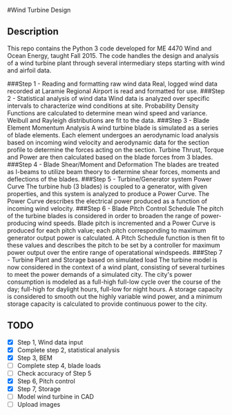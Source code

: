 #Wind Turbine Design

## Description
This repo contains the Python 3 code developed for ME 4470 Wind and Ocean Energy, taught Fall 2015. The code handles the design and analysis of a wind turbine plant through several intermediary steps starting with wind and airfoil data.

###Step 1 - Reading and formatting raw wind data
Real, logged wind data recorded at Laramie Regional Airport is read and formatted for use.
###Step 2 - Statistical analysis of wind data
Wind data is analyzed over specific intervals to characterize wind conditions at site. Probability Density Functions are calculated to determine mean wind speed and variance. Weibull and Rayleigh distributions are fit to the data.
###Step 3 - Blade Element Momentum Analysis
A wind turbine blade is simulated as a series of blade elements. Each element undergoes an aerodynamic load analysis based on incoming wind velocity and aerodynamic data for the section profile to determine the forces acting on the section. Turbine Thrust, Torque and Power are then calculated based on the blade forces from 3 blades.
###Step 4 - Blade Shear/Moment and Deformation
The blades are treated as I-beams to utilize beam theory to determine shear forces, moments and deflections of the blades.
###Step 5 - Turbine/Generator system Power Curve
The turbine hub (3 blades) is coupled to a generator, with given properties, and this system is analyzed to produce a Power Curve. The Power Curve describes the electrical power produced as a function of incoming wind velocity.
###Step 6 - Blade Pitch Control Schedule
The pitch of the turbine blades is considered in order to broaden the range of power-producing wind speeds. Blade pitch is incremented and a Power Curve is produced for each pitch value; each pitch corresponding to maximum generator output power is calculated. A Pitch Schedule function is then fit to these values and describes the pitch to be set by a controller for maximum power output over the entire range of operatational windspeeds.
###Step 7 - Turbine Plant and Storage based on simulated load
The turbine model is now considered in the context of a wind plant, consisting of several turbines to meet the power demands of a simulated city. The city's power consumption is modeled as a full-high full-low cycle over the course of the day; full-high for daylight hours, full-low for night hours. A storage capacity is considered to smooth out the highly variable wind power, and a minimum storage capacity is calculated to provide continuous power to the city.

## TODO
- [x] Step 1, Wind data input
- [x] Complete step 2, statistical analysis
- [x] Step 3, BEM
- [ ] Complete step 4, blade loads
- [ ] Check accuracy of Step 5
- [x] Step 6, Pitch control
- [x] Step 7, Storage
- [ ] Model wind turbine in CAD
- [ ] Upload images
